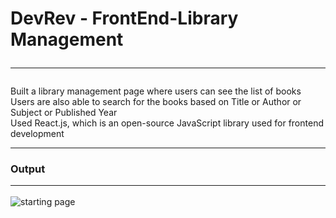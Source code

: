 # DevRev - FrontEnd-Library Management <hr/>
Built a library management page where users can see the list of books<br/>
Users are also able to search for the books based on Title or Author or Subject or Published Year<br/>
Used React.js, which is an open-source JavaScript library used for frontend development<hr/>
### Output<hr/>
<img src="img/img1.jpg" alt="starting page"/>
